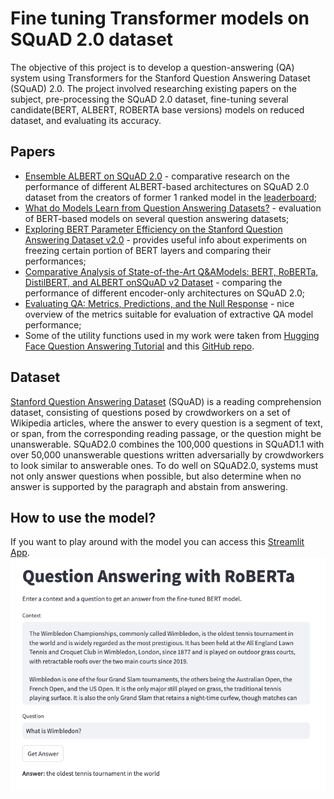 # Fine tuning Transformer models on SQuAD 2.0 dataset
The objective of this project is to develop a question-answering (QA) system using Transformers for the Stanford Question Answering Dataset (SQuAD) 2.0. The project involved researching existing papers on the subject, pre-processing the SQuAD 2.0 dataset, fine-tuning several candidate(BERT, ALBERT, ROBERTA base versions) models on reduced dataset, and evaluating its accuracy.
## Papers
* [Ensemble ALBERT on SQuAD 2.0](https://arxiv.org/abs/2110.09665) - comparative research on the performance of different ALBERT-based architectures on SQuAD 2.0 dataset from the creators of former 1 ranked model in the [leaderboard](https://paperswithcode.com/sota/question-answering-on-squad20);
* [What do Models Learn from Question Answering Datasets?](https://arxiv.org/abs/2004.03490) - evaluation of BERT-based models on several question answering datasets;
* [Exploring BERT Parameter Efficiency on the Stanford Question Answering Dataset v2.0](https://arxiv.org/pdf/2002.10670) - provides useful info about experiments on freezing certain portion of BERT layers and comparing their performances;
* [Comparative Analysis of State-of-the-Art Q\&AModels: BERT, RoBERTa, DistilBERT, and ALBERT onSQuAD v2 Dataset](https://www.researchsquare.com/article/rs-3956898/v1) - comparing the performance of different encoder-only architectures on SQuAD 2.0;
* [Evaluating QA: Metrics, Predictions, and the Null Response](https://chatgpt.com/c/1416cebb-3249-41a4-a625-ab6c78b7af3c) - nice overview of the metrics suitable for evaluation of extractive QA model performance;
* Some of the utility functions used in my work were taken from [Hugging Face Question Answering Tutorial](https://huggingface.co/learn/nlp-course/chapter7/7?fw=pt) and this [GitHub repo](https://github.com/e-tweedy/roberta-qa-squad2/blob/main/README.md).
## Dataset
[Stanford Question Answering Dataset](https://rajpurkar.github.io/SQuAD-explorer/) (SQuAD) is a reading comprehension dataset, consisting of questions posed by crowdworkers on a set of Wikipedia articles, where the answer to every question is a segment of text, or span, from the corresponding reading passage, or the question might be unanswerable.
SQuAD2.0 combines the 100,000 questions in SQuAD1.1 with over 50,000 unanswerable questions written adversarially by crowdworkers to look similar to answerable ones. To do well on SQuAD2.0, systems must not only answer questions when possible, but also determine when no answer is supported by the paragraph and abstain from answering.
## How to use the model?
If you want to play around with the model you can access this [Streamlit App](https://sylvestr-squad.streamlit.app/).
![The Image](https://github.com/sssylvestr/squad_v2_fine_tune/blob/main/streamlit_app.png?raw=true)

